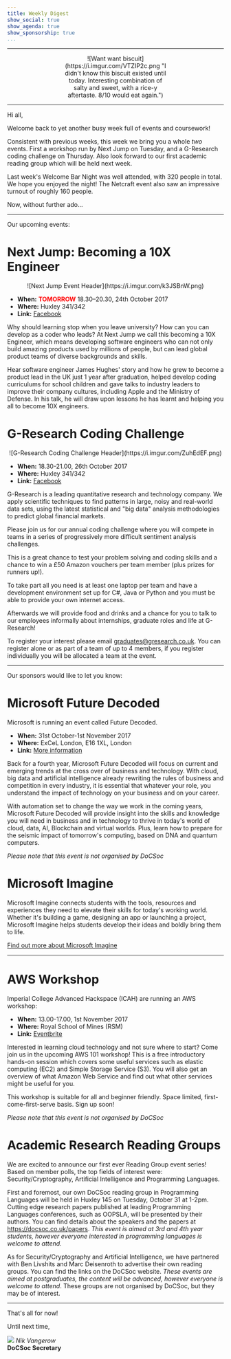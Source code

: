```yaml
---
title: Weekly Digest
show_social: true
show_agenda: true
show_sponsorship: true
...
```


---

<center>
<div style="position:relative;width:50%">
    ![Want want biscuit](https://i.imgur.com/VTZIP2c.png "I didn't know this biscuit existed until today. Interesting combination of salty and sweet, with a rice-y aftertaste. 8/10 would eat again.")
</div>
</center>

---

Hi all,

Welcome back to yet another busy week full of events and coursework!

Consistent with previous weeks, this week we bring you a whole _two_ events.
First a workshop run by Next Jump on Tuesday, and a G-Research coding
challenge on Thursday. Also look forward to our first academic reading group
which will be held next week.

Last week's Welcome Bar Night was well attended, with 320 people in total. We
hope you enjoyed the night! The Netcraft event also saw an impressive turnout
of roughly 160 people. 

Now, without further ado&hellip;

---

Our upcoming events:

# Next Jump: Becoming a 10X Engineer

<center>
    ![Next Jump Event Header](https://i.imgur.com/k3JSBnW.png)
</center>

- **When:** **<font color="red">TOMORROW</font>** 18.30–20.30, 24th October 2017
- **Where:** Huxley 341/342
- **Link:** [Facebook](https://www.facebook.com/events/127663097980360/)

Why should learning stop when you leave university? How can you can develop
as a coder who leads? At Next Jump we call this becoming a 10X Engineer,
which means developing software engineers who can not only build amazing
products used by millions of people, but can lead global product teams of
diverse backgrounds and skills.

Hear software engineer James Hughes' story and how he grew to become a
product lead in the UK just 1 year after graduation, helped develop coding
curriculums for school children and gave talks to industry leaders to improve
their company cultures, including Apple and the Ministry of Defense. In his
talk, he will draw upon lessons he has learnt and helping you all to become
10X engineers.

# G-Research Coding Challenge

<center>
    ![G-Research Coding Challenge Header](https://i.imgur.com/ZuhEdEF.png)
</center>

- **When:** 18.30-21.00, 26th October 2017
- **Where:** Huxley 341/342
- **Link:** [Facebook](https://www.facebook.com/events/2207747869451881/)

G-Research is a leading quantitative research and technology company. We
apply scientific techniques to find patterns in large, noisy and real-world
data sets, using the latest statistical and "big data" analysis methodologies
to predict global financial markets.
 
Please join us for our annual coding challenge where you will compete in
teams in a series of progressively more difficult sentiment analysis
challenges.

This is a great chance to test your problem solving and coding skills and a
chance to win a &#163;50 Amazon vouchers per team member (plus prizes for
runners up!).
 
To take part all you need is at least one laptop per team and have a
development environment set up for C#, Java or Python and you must be able to
provide your own internet access.
 
Afterwards we will provide food and drinks and a chance for you to talk to
our employees informally about internships, graduate roles and life at
G-Research!
 
To register your interest please email <graduates@gresearch.co.uk>. You can
register alone or as part of a team of up to 4 members, if you register
individually you will be allocated a team at the event.

---

Our sponsors would like to let you know:

# Microsoft Future Decoded

Microsoft is running an event called Future Decoded.

- **When:** 31st October-1st November 2017
- **Where:** ExCeL London, E16 1XL, London
- **Link:** [More information](https://futuredecoded.com)

Back for a fourth year, Microsoft Future Decoded will focus on current and
emerging trends at the cross over of business and technology. With cloud, big
data and artificial intelligence already rewriting the rules of business and
competition in every industry, it is essential that whatever your role, you
understand the impact of technology on your business and on your career.

With automation set to change the way we work in the coming years, Microsoft
Future Decoded will provide insight into the skills and knowledge you will
need in business and in technology to thrive in today's world of cloud, data,
AI, Blockchain and virtual worlds. Plus, learn how to prepare for the seismic
impact of tomorrow's computing, based on DNA and quantum computers.

*Please note that this event is not organised by DoCSoc*

# Microsoft Imagine

Microsoft Imagine connects students with the tools, resources and experiences
they need to elevate their skills for today's working world. Whether it's
building a game, designing an app or launching a project, Microsoft Imagine
helps students develop their ideas and boldly bring them to life.

[Find out more about Microsoft Imagine](https://imagine.microsoft.com/en-us)

---

# AWS Workshop

Imperial College Advanced Hackspace (ICAH) are running an AWS workshop:

- **When:** 13.00-17.00, 1st November 2017
- **Where:** Royal School of Mines (RSM)
- **Link:** [Eventbrite](https://www.eventbrite.co.uk/e/aws-101-introduction-to-amazon-web-services-tickets-38439665073)

Interested in learning cloud technology and not sure where to start?
Come join us in the upcoming AWS 101 workshop! This is a free introductory
hands-on session which covers some useful services such as elastic computing
(EC2) and Simple Storage Service (S3). You will also get an overview of what
Amazon Web Service and find out what other services might be useful for you.

This workshop is suitable for all and beginner friendly. Space limited,
first-come-first-serve basis. Sign up soon!

*Please note that this event is not organised by DoCSoc*

# Academic Research Reading Groups

We are excited to announce our first ever Reading Group event series! Based
on member polls, the top fields of interest were: Security/Cryptography,
Artificial Intelligence and Programming Languages.

First and foremost, our own DoCSoc reading group in Programming Languages
will be held in Huxley 145 on Tuesday, October 31 at 1-2pm. Cutting edge
research papers published at leading Programming Languages conferences, such
as OOPSLA, will be presented by their authors. You can find details about the
speakers and the papers at <https://docsoc.co.uk/papers>. *This event is
aimed at 3rd and 4th year students, however everyone interested in
programming languages is welcome to attend.*

As for Security/Cryptography and Artificial Intelligence, we have partnered
with Ben Livshits and Marc Deisenroth to advertise their own reading groups.
You can find the links on the DoCSoc website. *These events are aimed at
postgraduates, the content will be advanced, however everyone is welcome to
attend*. These groups are not organised by DoCSoc, but they may be of
interest.

---

That's all for now!

Until next time,

[![](http://i.imgur.com/mwEtDPb.png)](https://www.fb.com/nik.vangerow) *Nik
Vangerow*<br>**DoCSoc Secretary**